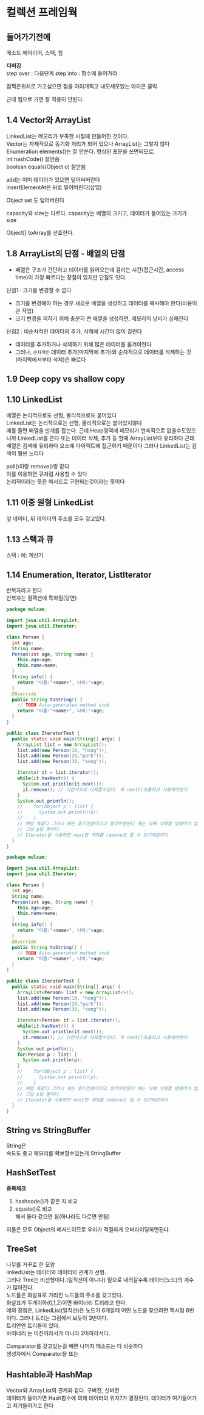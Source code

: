 # 컬렉션 프레임웍
## 들어가기전에
메소드 에어리어, 스택, 힙  

**디버깅**  
step over : 다음단계
step into : 함수에 들어가라  

점찍은위치로 가고싶으면 점을 여러개찍고 내모세모있는 아이콘 클릭  

근데 웹으로 가면 잘 적용이 안된다.  

## 1.4 Vector와 ArrayList
LinkedList는 메모리가 부족한 시절에 만들어진 것이다.  
Vector는 자체적으로 동기화 처리가 되어 있으나 ArrayList는 그렇지 않다  
Enumeration elements()는 잘 안쓴다. 향상된 포문을 쓰면되므로.  
int hashCode() 잘안씀   
boolean equals(Object o) 잘안씀  

add는 이미 데이터가 있으면 덮어써버린다  
insertElementAt은 뒤로 밀어버린다(삽입)  


Object set 도 덮어버린다  

capacity와 size는 다르다. capacity는 배열의 크기고, 데이터가 들어있는 크기가 size  

Object[] toArray를 선호한다.  

## 1.8 ArrayList의 단점 - 배열의 단점
- 배열은 구조가 간단하고 데이터를 읽어오는데 걸리는 시간(접근시간, access time)이 가장 빠르다는 장점이 있지만 단점도 잇다.  

단점1 : 크기를 변경할 수 없다  
- 크기를 변경해야 하는 경우 새로운 배열을 생성하고 데이터를 복사해야 한다(비용이 큰 작업)
- 크기 변경을 피하기 위해 충분히 큰 배열을 생성하면, 메모리의 낭비가 심해진다  

단점2 : 비순차적인 데이터의 추가, 삭제에 시간이 많이 걸린다  
- 데이터를 추가하거나 삭제하기 위해 많은 데이터를 옮겨야한다
- 그러나, `순차적인` 데이터 추가(마지막에 추가)와 순차적으로 데이터를 삭제하는 것(마지막에서부터 삭제)은 빠르다  

## 1.9 Deep copy vs shallow copy

## 1.10 LinkedList
배열은 논리적으로도 선형, 물리적으로도 붙어있다  
LinkedList는 논리적으로는 선형, 물리적으로는 붙어있지않다  
예를 들면 배열을 만개를 잡는다. 근데 Heap영역에 메모리가 연속적으로 없을수도있으니까 LinkedList를 쓴다 또는 데이터 삭제, 추가 등 할때 ArrayList보다 유리하다 근데 배열은 검색에 유리하다 요소에 다이렉트에 접근하기 때문이다 그러나 LinkedList는 검색이 훨씬 느리다  

poll()이랑 remove()랑 같다  
이를 이용하면 큐처럼 사용할 수 있다  
논리적이라는 뜻은 메서드로 구현되는것이라는 뜻이다  

## 1.11 이중 원형 LinkedList
앞 데이터, 뒤 데이터의 주소를 모두 갖고있다.  

## 1.13 스택과 큐
스택 : 예: 계산기  

## 1.14 Enumeration, Iterator, ListIterator
반복자라고 한다  
반복자는 컬랙션에 특화됨(당연)  
```java
package mulcam;

import java.util.ArrayList;
import java.util.Iterator;

class Person {
  int age;
  String name;
  Person(int age, String name) {
    this.age=age;
    this.name=name;
  }
  String info() {
    return "이름:"+name+", 나이:"+age;
  }
  @Override
  public String toString() {
    // TODO Auto-generated method stub
    return "이름:"+name+", 나이:"+age;
  }
}

public class IteratorTest {
  public static void main(String[] args) {
    ArrayList list = new ArrayList();
    list.add(new Person(10, "hong"));
    list.add(new Person(20,"park"));
    list.add(new Person(30, "song"));

    Iterator it = list.iterator();
    while(it.hasNext()) {
      System.out.println(it.next());
      it.remove(); // 이런식으로 삭제할수있다. 꼭 next()호출하고 사용해야한다 
    }
    System.out.println();
    //    for(Object p : list) {
    //      System.out.println(p);
    //    }
    // 얘랑 똑같다 그러나 얘는 읽기전용이라고 생각하면된다 예는 아예 삭제할 명령어가 없다
    // 그냥 p일 뿐이다.
    // Iterator을 사용하면 next한 객체를 remove도 할 수 잇기때문이다
  }
}

```
```java
package mulcam;

import java.util.ArrayList;
import java.util.Iterator;

class Person {
  int age;
  String name;
  Person(int age, String name) {
    this.age=age;
    this.name=name;
  }
  String info() {
    return "이름:"+name+", 나이:"+age;
  }
  @Override
  public String toString() {
    // TODO Auto-generated method stub
    return "이름:"+name+", 나이:"+age;
  }
}

public class IteratorTest {
  public static void main(String[] args) {
    ArrayList<Person> list = new ArrayList<>();
    list.add(new Person(10, "hong"));
    list.add(new Person(20,"park"));
    list.add(new Person(30, "song"));

    Iterator<Person> it = list.iterator();
    while(it.hasNext()) {
      System.out.println(it.next());
      it.remove(); // 이런식으로 삭제할수있다. 꼭 next()호출하고 사용해야한다 
    }
    System.out.println();
    for(Person p : list) {
      System.out.println(p);
    }
    //    for(Object p : list) {
    //      System.out.println(p);
    //    }
    // 얘랑 똑같다 그러나 얘는 읽기전용이라고 생각하면된다 예는 아예 삭제할 명령어가 없다
    // 그냥 p일 뿐이다.
    // Iterator을 사용하면 next한 객체를 remove도 할 수 잇기때문이다
  }
}

```

## String vs StringBuffer
String은  
속도도 좋고 메모리를 확보할수있는게 StringBuffer  

## HashSetTest
**중복체크**  
1. hashcode()가 같은 지 비교
2. equals()로 비교  
해서 둘다 같으면 됨(하나라도 다르면 안됨)  

이들은 모두 Object의 메서드이므로 우리가 적절하게 오버라이딩하면된다.  

## TreeSet
나무를 거꾸로 한 모양  
linkedList는 데이터와 데이터의 관계가 선형.  
그러나 Tree는 비선형이다.(일직선이 아니다) 밑으로 내려갈수록 데이터(노드)의 개수가 많아진다.  
노드들은 화살표로 가리킨 노드들의 주소를 갖고있다.  
화살표가 두개이하(0,1,2)이면 바이너리 트리라고 한다.  
얘의 장점은, LinkedList(일직선)은 노드가 6개일때 어떤 노드를 찾으려면 맥시멈 6번이다. 그러나 트리는 그림에서 보듯이 3번이다.  
트리안엔 트리들이 있다.  
바이너리 는 이진이라서가 아니라 2이하라서다.  

Comparator를 갖고있는걸 빼면 나머지 메소드는 다 비슷하다  
생성자에서 Comparator을 또는  

## Hashtable과 HashMap
Vector와 ArrayList의 관계와 같다. 구버전, 신버전  
데이터가 들어가면 Hash함수에 의해 데이터의 위치?가 결정된다. 데이터가 여기들어가고 저기들어가고 한다  
